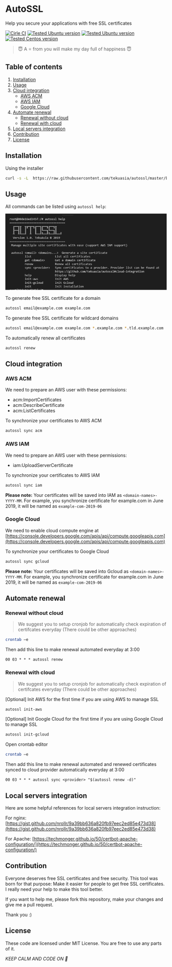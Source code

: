 # AutoSSL

Help you secure your applications with free SSL certificates

[![Cirle CI][cirle-ci-badge]][cirle-ci-url]
[![Tested Ubuntu version][ubuntu-xenial-badge]][ubuntu-xenial-url]
[![Tested Ubuntu version][ubuntu-badge]][ubuntu-url]
[![Tested Centos version][centos-badge]][centos-url]

> :innocent: A :star: from you will make my day full of happiness :innocent:

## Table of contents

1. [Installation](#installation)
2. [Usage](#usage)
3. [Cloud integration](#cloud-integration)
   - [AWS ACM](#aws-acm)
   - [AWS IAM](#aws-iam)
   - [Google Cloud](#google-cloud)
4. [Automate renewal](#automate-renewal)
   - [Renewal without cloud](#renewal-without-cloud)
   - [Renewal with cloud](#renewal-with-cloud)
5. [Local servers integration](#local-servers-integration)
6. [Contribution](#contribution)
7. [License](#license)

## Installation

Using the installer

```bash
curl -s -L  https://raw.githubusercontent.com/tekuasia/autossl/master/bin/installer.sh | sudo bash
```

## Usage

All commands can be listed using `autossl help`:

![Screenshot][screenshot]

To generate free SSL certificate for a domain

```bash
autossl email@example.com example.com
```

To generate free SSL certificate for wildcard domains

```bash
autossl email@example.com example.com *.example.com *.tld.example.com
```

To automatically renew all certificates

```bash
autossl renew
```

## Cloud integration

### AWS ACM

We need to prepare an AWS user with these permissions:

- acm:ImportCertificates
- acm:DescribeCertificate
- acm:ListCertificates

To synchronize your certificates to AWS ACM

```bash
autossl sync acm
```

### AWS IAM

We need to prepare an AWS user with these permissions:

- iam:UploadServerCertificate

To synchronize your certificates to AWS IAM

```bash
autossl sync iam
```

**Please note:** Your certificates will be saved into IAM as `<domain-names>-YYYY-MM`. For example, you synchronize certificate for example&#46;com in June 2019, it will be named as `example-com-2019-06`

### Google Cloud

We need to enable cloud compute engine at [https://console.developers.google.com/apis/api/compute.googleapis.com](https://console.developers.google.com/apis/api/compute.googleapis.com)

To synchronize your certificates to Google Cloud

```bash
autossl sync gcloud
```

**Please note:** Your certificates will be saved into Gcloud as `<domain-names>-YYYY-MM`. For example, you synchronize certificate for example&#46;com in June 2019, it will be named as `example-com-2019-06`

## Automate renewal

### Renewal without cloud

> We suggest you to setup cronjob for automatically check expiration of certifcates everyday (There could be other approaches)

```bash
crontab –e
```

Then add this line to make renewal automated everyday at 3:00

```
00 03 * * * autossl renew
```

### Renewal with cloud

> We suggest you to setup cronjob for automatically check expiration of certifcates everyday (There could be other approaches)

[Optional] Init AWS for the first time if you are using AWS to manage SSL

```bash
autossl init-aws
```

[Optional] Init Google Cloud for the first time if you are using Google Cloud to manage SSL

```bash
autossl init-gcloud
```

Open crontab editor

```bash
crontab –e
```

Then add this line to make renewal automated and renewed certificates synced to cloud provider automatically everyday at 3:00

```
00 03 * * * autossl sync <provider> "$(autossl renew -d)"
```

## Local servers integration

Here are some helpful references for local servers integration instruction:

For nginx: [https://gist.github.com/nrollr/9a39bb636a820fb97eec2ed85e473d38](https://gist.github.com/nrollr/9a39bb636a820fb97eec2ed85e473d38)

For Apache: [https://techmonger.github.io/50/certbot-apache-configuration/](https://techmonger.github.io/50/certbot-apache-configuration/)

## Contribution

Everyone deserves free SSL certificates and free security. This tool was born for that purpose: Make it easier for people to get free SSL certificates. I really need your help to make this tool better.

If you want to help me, please fork this repository, make your changes and give me a pull request.

Thank you :)

## License

These code are licensed under MIT License. You are free to use any parts of it.

_KEEP CALM AND CODE ON :beers:_

[cirle-ci-badge]: https://circleci.com/gh/tekuasia/autossl/tree/master.svg?style=shield
[cirle-ci-url]: https://circleci.com/gh/tekuasia/autossl/tree/master
[screenshot]: others/screenshot.png?raw=true
[ubuntu-badge]: https://img.shields.io/badge/ubuntu-18.04-green.svg
[ubuntu-url]: https://wiki.ubuntu.com/Releases
[ubuntu-xenial-badge]: https://img.shields.io/badge/ubuntu-16.04-green.svg
[ubuntu-xenial-url]: https://wiki.ubuntu.com/Releases
[centos-badge]: https://img.shields.io/badge/centos-7.0-green.svg
[centos-url]: https://www.centos.org/

